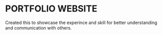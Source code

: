 # PORTFOLIO WEBSITE

Created this to showcase the experince and skill for better understanding and communication
with others.

